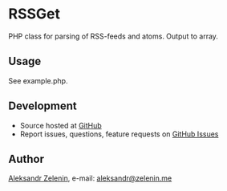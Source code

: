 # RSSGet

PHP class for parsing of RSS-feeds and atoms. Output to array.

## Usage

See example.php.

## Development

- Source hosted at [GitHub](https://github.com/zelenin/RSSGet)
- Report issues, questions, feature requests on [GitHub Issues](https://github.com/zelenin/RSSGet/issues)

## Author

[Aleksandr Zelenin](https://github.com/zelenin/), e-mail: [aleksandr@zelenin.me](mailto:aleksandr@zelenin.me)